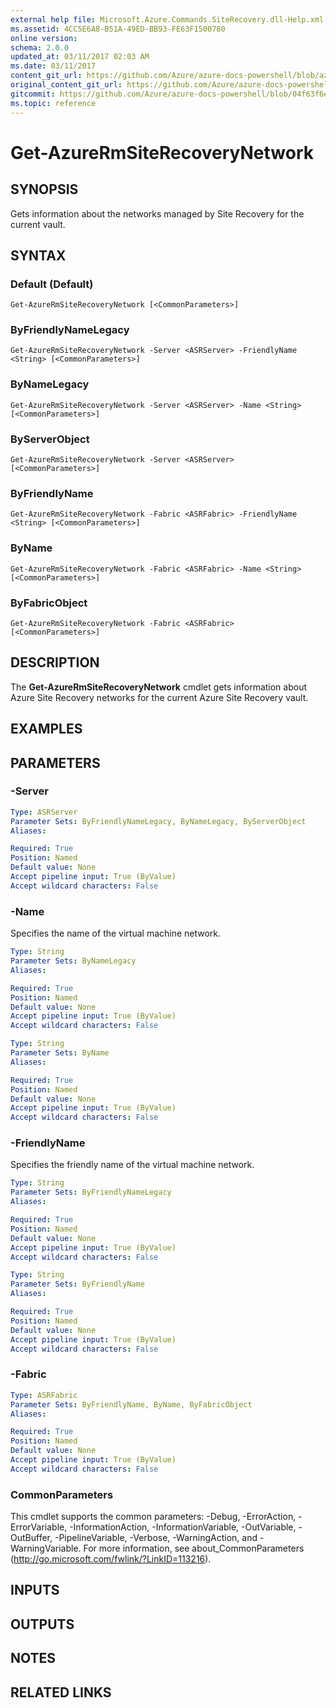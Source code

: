 ```yaml
---
external help file: Microsoft.Azure.Commands.SiteRecovery.dll-Help.xml
ms.assetid: 4CC5E6A8-B51A-49ED-BB93-FE63F1500780
online version:
schema: 2.0.0
updated_at: 03/11/2017 02:03 AM
ms.date: 03/11/2017
content_git_url: https://github.com/Azure/azure-docs-powershell/blob/azurestack/azureps-cmdlets-docs/ResourceManager/AzureRM.SiteRecovery/v3.6.0/Get-AzureRmSiteRecoveryNetwork.md
original_content_git_url: https://github.com/Azure/azure-docs-powershell/blob/azurestack/azureps-cmdlets-docs/ResourceManager/AzureRM.SiteRecovery/v3.6.0/Get-AzureRmSiteRecoveryNetwork.md
gitcommit: https://github.com/Azure/azure-docs-powershell/blob/04f63f6e685743ace2c57eb157574e34e8610b1c
ms.topic: reference
---
```


# Get-AzureRmSiteRecoveryNetwork

## SYNOPSIS
Gets information about the networks managed by Site Recovery for the current vault.

## SYNTAX

### Default (Default)
```
Get-AzureRmSiteRecoveryNetwork [<CommonParameters>]
```

### ByFriendlyNameLegacy
```
Get-AzureRmSiteRecoveryNetwork -Server <ASRServer> -FriendlyName <String> [<CommonParameters>]
```

### ByNameLegacy
```
Get-AzureRmSiteRecoveryNetwork -Server <ASRServer> -Name <String> [<CommonParameters>]
```

### ByServerObject
```
Get-AzureRmSiteRecoveryNetwork -Server <ASRServer> [<CommonParameters>]
```

### ByFriendlyName
```
Get-AzureRmSiteRecoveryNetwork -Fabric <ASRFabric> -FriendlyName <String> [<CommonParameters>]
```

### ByName
```
Get-AzureRmSiteRecoveryNetwork -Fabric <ASRFabric> -Name <String> [<CommonParameters>]
```

### ByFabricObject
```
Get-AzureRmSiteRecoveryNetwork -Fabric <ASRFabric> [<CommonParameters>]
```

## DESCRIPTION
The **Get-AzureRmSiteRecoveryNetwork** cmdlet gets information about Azure Site Recovery networks for the current Azure Site Recovery vault.

## EXAMPLES

## PARAMETERS

### -Server
```yaml
Type: ASRServer
Parameter Sets: ByFriendlyNameLegacy, ByNameLegacy, ByServerObject
Aliases: 

Required: True
Position: Named
Default value: None
Accept pipeline input: True (ByValue)
Accept wildcard characters: False
```

### -Name
Specifies the name of the virtual machine network.

```yaml
Type: String
Parameter Sets: ByNameLegacy
Aliases: 

Required: True
Position: Named
Default value: None
Accept pipeline input: True (ByValue)
Accept wildcard characters: False
```

```yaml
Type: String
Parameter Sets: ByName
Aliases: 

Required: True
Position: Named
Default value: None
Accept pipeline input: True (ByValue)
Accept wildcard characters: False
```

### -FriendlyName
Specifies the friendly name of the virtual machine network.

```yaml
Type: String
Parameter Sets: ByFriendlyNameLegacy
Aliases: 

Required: True
Position: Named
Default value: None
Accept pipeline input: True (ByValue)
Accept wildcard characters: False
```

```yaml
Type: String
Parameter Sets: ByFriendlyName
Aliases: 

Required: True
Position: Named
Default value: None
Accept pipeline input: True (ByValue)
Accept wildcard characters: False
```

### -Fabric
```yaml
Type: ASRFabric
Parameter Sets: ByFriendlyName, ByName, ByFabricObject
Aliases: 

Required: True
Position: Named
Default value: None
Accept pipeline input: True (ByValue)
Accept wildcard characters: False
```

### CommonParameters
This cmdlet supports the common parameters: -Debug, -ErrorAction, -ErrorVariable, -InformationAction, -InformationVariable, -OutVariable, -OutBuffer, -PipelineVariable, -Verbose, -WarningAction, and -WarningVariable. For more information, see about_CommonParameters (http://go.microsoft.com/fwlink/?LinkID=113216).

## INPUTS

## OUTPUTS

## NOTES

## RELATED LINKS

